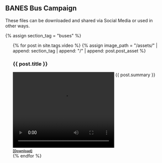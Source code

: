 ## BANES Bus Campaign

These files can be downloaded and shared via Social Media or used in other ways. 

{% assign section_tag = "buses" %}

<ul>
  {% for post in site.tags.video %}
  {% assign image_path = "/assets/" | append: section_tag | append: "/" | append: post.post_asset %}
    <li style="list-style-type: none; margin: 0; padding: 0; vertical-align: top;">
    	<h3>{{ post.title }}</h3>    	
    	<video width="320" height="240" controls>
  			<source src="{{ image_path }}" type="video/mp4">
    	</video>
    	<p style="vertical-align: top; display: inline;">{{ post.summary }}</p>
    	<br>
    	<a href="{{ image_path }}" style="vertical-align: top; display: inline; font-size: 11px; font-weight: 600;" download="{{ post.title | append: ".jpg" }}">[Download]</a></li>
  {% endfor %}
</ul>
